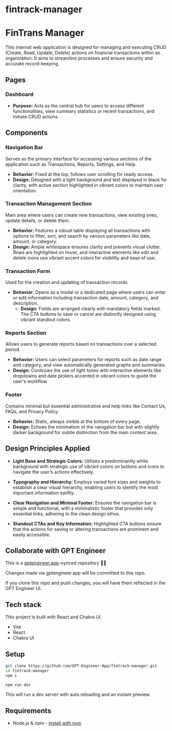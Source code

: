 # fintrack-manager

# FinTrans Manager

This internal web application is designed for managing and executing CRUD (Create, Read, Update, Delete) actions on financial transactions within an organization. It aims to streamline processes and ensure security and accurate record-keeping.

## Pages

### Dashboard

- **Purpose:** Acts as the central hub for users to access different functionalities, view summary statistics or recent transactions, and initiate CRUD actions.

## Components

### Navigation Bar
Serves as the primary interface for accessing various sections of the application such as Transactions, Reports, Settings, and Help.

- **Behavior:** Fixed at the top, follows user scrolling for ready access.
- **Design:** Designed with a light background and text displayed in black for clarity, with active section highlighted in vibrant colors to maintain user orientation.

### Transaction Management Section
Main area where users can create new transactions, view existing ones, update details, or delete them.

- **Behavior:** Features a robust table displaying all transactions with options to filter, sort, and search by various parameters like date, amount, or category.
- **Design:** Ample whitespace ensures clarity and prevents visual clutter. Rows are highlighted on hover, and interactive elements like edit and delete icons use vibrant accent colors for visibility and ease of use.

### Transaction Form
Used for the creation and updating of transaction records.

- **Behavior:** Opens as a modal or a dedicated page where users can enter or edit information including transaction date, amount, category, and description.
  - **Design:** Fields are arranged clearly with mandatory fields marked. The CTA buttons to save or cancel are distinctly designed using vibrant standout colors.

### Reports Section
Allows users to generate reports based on transactions over a selected period.

- **Behavior:** Users can select parameters for reports such as date range and category, and view automatically generated graphs and summaries.
- **Design:** Continues the use of light tones with interactive elements like dropdowns and date pickers accented in vibrant colors to guide the user's workflow.

### Footer
Contains minimal but essential administrative and help links like Contact Us, FAQs, and Privacy Policy.

- **Behavior:** Static, always visible at the bottom of every page.
- **Design:** Echoes the minimalism of the navigation bar but with slightly darker background for subtle distinction from the main content area.

## Design Principles Applied

- **Light Base and Strategic Colors:** Utilizes a predominantly white background with strategic use of vibrant colors on buttons and icons to navigate the user’s actions effectively.

- **Typography and Hierarchy:** Employs varied font sizes and weights to establish a clear visual hierarchy, enabling users to identify the most important information swiftly.

- **Clear Navigation and Minimal Footer:** Ensures the navigation bar is simple and functional, with a minimalistic footer that provides only essential links, adhering to the clean design ethos.

- **Standout CTAs and Key Information:** Highlighted CTA buttons ensure that the actions for saving or altering transactions are prominent and easily accessible.


## Collaborate with GPT Engineer

This is a [gptengineer.app](https://gptengineer.app)-synced repository 🌟🤖

Changes made via gptengineer.app will be committed to this repo.

If you clone this repo and push changes, you will have them reflected in the GPT Engineer UI.

## Tech stack

This project is built with React and Chakra UI.

- Vite
- React
- Chakra UI

## Setup

```sh
git clone https://github.com/GPT-Engineer-App/fintrack-manager.git
cd fintrack-manager
npm i
```

```sh
npm run dev
```

This will run a dev server with auto reloading and an instant preview.

## Requirements

- Node.js & npm - [install with nvm](https://github.com/nvm-sh/nvm#installing-and-updating)
